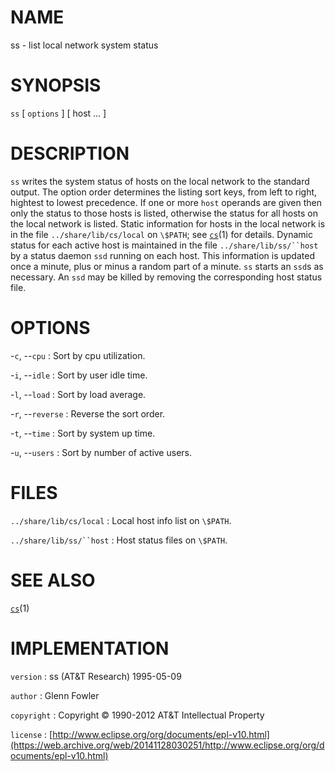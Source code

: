 # NAME

ss - list local network system status

# SYNOPSIS

`ss` \[ `options` \] \[ host ... \]

# DESCRIPTION

`ss` writes the system status of hosts on the local network to the
standard output. The option order determines the listing sort keys, from
left to right, hightest to lowest precedence. If one or more `host`
operands are given then only the status to those hosts is listed,
otherwise the status for all hosts on the local network is listed.
Static information for hosts in the local network is in the file
`../share/lib/cs/local` on `\$PATH`; see
[`cs`](/web/20141128030251/http://www2.research.att.com/~astopen/man/man1/cs.html)(1)
for details. Dynamic status for each active host is maintained in the
file `../share/lib/ss/``host` by a status daemon `ssd` running on each
host. This information is updated once a minute, plus or minus a random
part of a minute. `ss` starts an `ssd`s as necessary. An `ssd` may
be killed by removing the corresponding host status file.

# OPTIONS

-`c`, --`cpu`
:   Sort by cpu utilization.

-`i`, --`idle`
:   Sort by user idle time.

-`l`, --`load`
:   Sort by load average.

-`r`, --`reverse`
:   Reverse the sort order.

-`t`, --`time`
:   Sort by system up time.

-`u`, --`users`
:   Sort by number of active users.

# FILES

`../share/lib/cs/local`
:   Local host info list on `\$PATH`.

`../share/lib/ss/``host`
:   Host status files on `\$PATH`.

# SEE ALSO

[`cs`](/web/20141128030251/http://www2.research.att.com/~astopen/man/man1/cs.html)(1)

# IMPLEMENTATION

`version`
:   ss (AT&T Research) 1995-05-09

`author`
:   Glenn Fowler

`copyright`
:   Copyright © 1990-2012 AT&T Intellectual Property

`license`
:   [http://www.eclipse.org/org/documents/epl-v10.html](https://web.archive.org/web/20141128030251/http://www.eclipse.org/org/documents/epl-v10.html)


